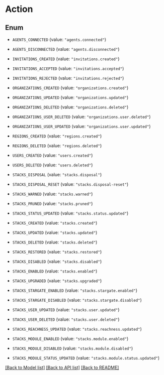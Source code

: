 # Action

## Enum


* `AGENTS_CONNECTED` (value: `"agents.connected"`)

* `AGENTS_DISCONNECTED` (value: `"agents.disconnected"`)

* `INVITATIONS_CREATED` (value: `"invitations.created"`)

* `INVITATIONS_ACCEPTED` (value: `"invitations.accepted"`)

* `INVITATIONS_REJECTED` (value: `"invitations.rejected"`)

* `ORGANIZATIONS_CREATED` (value: `"organizations.created"`)

* `ORGANIZATIONS_UPDATED` (value: `"organizations.updated"`)

* `ORGANIZATIONS_DELETED` (value: `"organizations.deleted"`)

* `ORGANIZATIONS_USER_DELETED` (value: `"organizations.user.deleted"`)

* `ORGANIZATIONS_USER_UPDATED` (value: `"organizations.user.updated"`)

* `REGIONS_CREATED` (value: `"regions.created"`)

* `REGIONS_DELETED` (value: `"regions.deleted"`)

* `USERS_CREATED` (value: `"users.created"`)

* `USERS_DELETED` (value: `"users.deleted"`)

* `STACKS_DISPOSAL` (value: `"stacks.disposal"`)

* `STACKS_DISPOSAL_RESET` (value: `"stacks.disposal-reset"`)

* `STACKS_WARNED` (value: `"stacks.warned"`)

* `STACKS_PRUNED` (value: `"stacks.pruned"`)

* `STACKS_STATUS_UPDATED` (value: `"stacks.status.updated"`)

* `STACKS_CREATED` (value: `"stacks.created"`)

* `STACKS_UPDATED` (value: `"stacks.updated"`)

* `STACKS_DELETED` (value: `"stacks.deleted"`)

* `STACKS_RESTORED` (value: `"stacks.restored"`)

* `STACKS_DISABLED` (value: `"stacks.disabled"`)

* `STACKS_ENABLED` (value: `"stacks.enabled"`)

* `STACKS_UPGRADED` (value: `"stacks.upgraded"`)

* `STACKS_STARGATE_ENABLED` (value: `"stacks.stargate.enabled"`)

* `STACKS_STARGATE_DISABLED` (value: `"stacks.stargate.disabled"`)

* `STACKS_USER_UPDATED` (value: `"stacks.user.updated"`)

* `STACKS_USER_DELETED` (value: `"stacks.user.deleted"`)

* `STACKS_REACHNESS_UPDATED` (value: `"stacks.reachness.updated"`)

* `STACKS_MODULE_ENABLED` (value: `"stacks.module.enabled"`)

* `STACKS_MODULE_DISABLED` (value: `"stacks.module.disabled"`)

* `STACKS_MODULE_STATUS_UPDATED` (value: `"stacks.module.status.updated"`)


[[Back to Model list]](../README.md#documentation-for-models) [[Back to API list]](../README.md#documentation-for-api-endpoints) [[Back to README]](../README.md)


